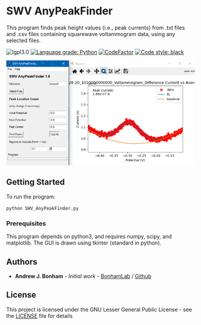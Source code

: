 # SWV AnyPeakFinder

This program finds peak height values (i.e., peak currents) from .txt files and .csv files containing squarewave voltammogram data, using any selected files.

![lgpl3.0](https://img.shields.io/github/license/Paradoxdruid/SWVAnyPeakFinder.svg "LGPL 3.0 Licensed")  [![Language grade: Python](https://img.shields.io/lgtm/grade/python/g/Paradoxdruid/SWVAnyPeakFinder.svg?logo=lgtm&logoWidth=18)](https://lgtm.com/projects/g/Paradoxdruid/SWVAnyPeakFinder/context:python)  [![CodeFactor](https://www.codefactor.io/repository/github/paradoxdruid/swvanypeakfinder/badge)](https://www.codefactor.io/repository/github/paradoxdruid/swvanypeakfinder) [![Code style: black](https://img.shields.io/badge/code%20style-black-000000.svg)](https://github.com/ambv/black)

![program screenshot](images/SWV_Peakfinder.png)

## Getting Started

To run the program:

```
python SWV_AnyPeakFinder.py
```

### Prerequisites

This program depends on python3, and requires numpy, scipy, and matplotlib.  The GUI is drawn using tkinter (standard in python).


## Authors

* **Andrew J. Bonham** - *Initial work* - [BonhamLab](http://www.bonhamlab.com/) / [Github](https://github.com/Paradoxdruid)

## License

This project is licensed under the GNU Lesser General Public License - see the [LICENSE](LICENSE) file for details
